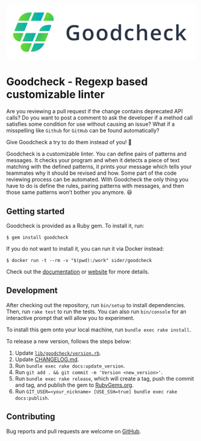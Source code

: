 ![Goodcheck logo](logo/goodcheck-horizontal.png)

# Goodcheck - Regexp based customizable linter

Are you reviewing a pull request if the change contains deprecated API calls?
Do you want to post a comment to ask the developer if a method call satisfies some condition for use without causing an issue?
What if a misspelling like `Github` for `GitHub` can be found automatically?

Give Goodcheck a try to do them instead of you! 🎉

Goodcheck is a customizable linter. You can define pairs of patterns and messages.
It checks your program and when it detects a piece of text matching with the defined patterns, it prints your message which tells your teammates why it should be revised and how.
Some part of the code reviewing process can be automated.
With Goodcheck the only thing you have to do is define the rules, pairing patterns with messages, and then those same patterns won’t bother you anymore. 😆

## Getting started

Goodcheck is provided as a Ruby gem. To install it, run:

```console
$ gem install goodcheck
```

If you do not want to install it, you can run it via Docker instead:

```console
$ docker run -t --rm -v "$(pwd):/work" sider/goodcheck
```

Check out the [documentation](docs/getstarted.md) or [website](https://sider.github.io/goodcheck/) for more details.

## Development

After checking out the repository, run `bin/setup` to install dependencies. Then, run `rake test` to run the tests. You can also run `bin/console` for an interactive prompt that will allow you to experiment.

To install this gem onto your local machine, run `bundle exec rake install`.

To release a new version, follows the steps below:

1. Update [`lib/goodcheck/version.rb`](lib/goodcheck/version.rb).
2. Update [CHANGELOG.md](CHANGELOG.md).
3. Run `bundle exec rake docs:update_version`.
4. Run `git add . && git commit -m 'Version <new_version>'`.
5. Run `bundle exec rake release`, which will create a tag, push the commit and tag, and publish the gem to [RubyGems.org](https://rubygems.org).
6. Run `GIT_USER=<your_nickname> [USE_SSH=true] bundle exec rake docs:publish`.

## Contributing

Bug reports and pull requests are welcome on [GitHub](https://github.com/sider/goodcheck).

